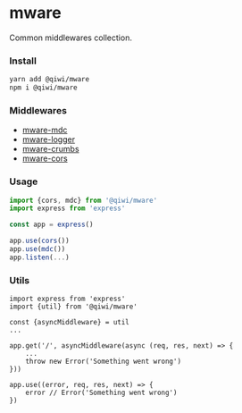 # mware
Common middlewares collection.

### Install
```bash
yarn add @qiwi/mware
npm i @qiwi/mware
```

### Middlewares
* [mware-mdc](../mware-mdc/README.md)
* [mware-logger](../mware-logger/README.md)
* [mware-crumbs](../mware-crumbs/README.md)
* [mware-cors](../mware-cors/README.md)

### Usage

```javascript
import {cors, mdc} from '@qiwi/mware'
import express from 'express'

const app = express()

app.use(cors())
app.use(mdc())
app.listen(...)
```

### Utils
```
import express from 'express'
import {util} from '@qiwi/mware'

const {asyncMiddleware} = util
...

app.get('/', asyncMiddleware(async (req, res, next) => {
    ...
    throw new Error('Something went wrong')
}))

app.use((error, req, res, next) => {
    error // Error('Something went wrong')
})

```